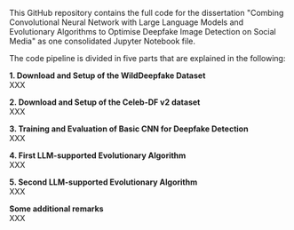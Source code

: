 This GitHub repository contains the full code for the dissertation "Combing Convolutional Neural Network with Large Language Models and Evolutionary Algorithms to Optimise Deepfake Image Detection on Social Media" as one consolidated Jupyter Notebook file.

The code pipeline is divided in five parts that are explained in the following:

**1. Download and Setup of the WildDeepfake Dataset**  
XXX

**2. Download and Setup of the Celeb-DF v2 dataset**  
XXX

**3. Training and Evaluation of Basic CNN for Deepfake Detection**  
XXX

**4. First LLM-supported Evolutionary Algorithm**  
XXX

**5. Second LLM-supported Evolutionary Algorithm**  
XXX

**Some additional remarks**  
XXX



